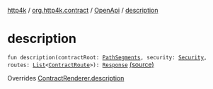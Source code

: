 [http4k](../../index.md) / [org.http4k.contract](../index.md) / [OpenApi](index.md) / [description](./description.md)

# description

`fun description(contractRoot: `[`PathSegments`](../-path-segments/index.md)`, security: `[`Security`](../-security/index.md)`, routes: `[`List`](https://kotlinlang.org/api/latest/jvm/stdlib/kotlin.collections/-list/index.html)`<`[`ContractRoute`](../-contract-route/index.md)`>): `[`Response`](../../org.http4k.core/-response/index.md) [(source)](https://github.com/http4k/http4k/blob/master/http4k-contract/src/main/kotlin/org/http4k/contract/OpenApi.kt#L27)

Overrides [ContractRenderer.description](../-contract-renderer/description.md)


